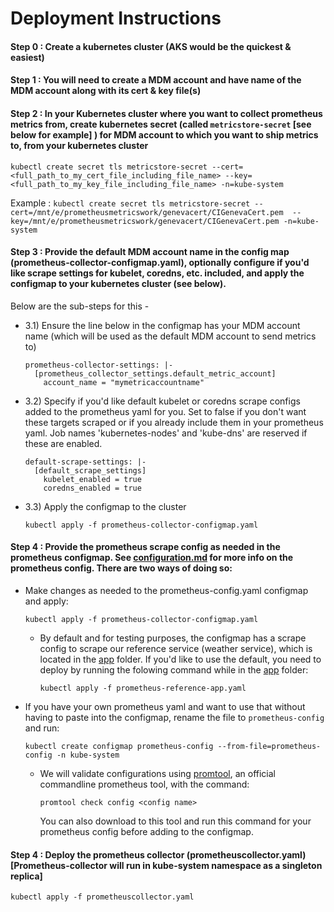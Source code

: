 # Deployment Instructions

#### Step 0 : Create a kubernetes cluster (AKS would be the quickest & easiest)

#### Step 1 : You will need to create a MDM account and have name of the MDM account along with its cert & key file(s)

#### Step 2 : In your Kubernetes cluster where you want to collect prometheus metrics from, create kubernetes secret (called ```metricstore-secret``` [see below for example] ) for MDM account to which you want to ship metrics to, from your kubernetes cluster

```kubectl create secret tls metricstore-secret --cert=<full_path_to_my_cert_file_including_file_name> --key=<full_path_to_my_key_file_including_file_name> -n=kube-system```

Example :
```kubectl create secret tls metricstore-secret --cert=/mnt/e/prometheusmetricswork/genevacert/CIGenevaCert.pem  --key=/mnt/e/prometheusmetricswork/genevacert/CIGenevaCert.pem -n=kube-system```

#### Step 3 : Provide the default MDM account name in the config map (prometheus-collector-configmap.yaml), optionally configure if you'd like scrape settings for kubelet, coredns, etc. included, and apply the configmap to your kubernetes cluster (see below).
Below are the sub-steps for this -

- 3.1) Ensure the line below in the configmap has your MDM account name (which will be used as the default MDM account to send metrics to)
  ``` 
  prometheus-collector-settings: |-
    [prometheus_collector_settings.default_metric_account]
      account_name = "mymetricaccountname"
  ```
- 3.2) Specify if you'd like default kubelet or coredns scrape configs added to the prometheus yaml for you. Set to false if you don't want these targets scraped or if you already include them in your prometheus yaml. Job names 'kubernetes-nodes' and 'kube-dns' are reserved if these are enabled.
  ```
  default-scrape-settings: |-
    [default_scrape_settings]
      kubelet_enabled = true
      coredns_enabled = true
  ```
- 3.3) Apply the configmap to the cluster
  ```
  kubectl apply -f prometheus-collector-configmap.yaml
  ```

#### Step 4 : Provide the prometheus scrape config as needed in the prometheus configmap. See [configuration.md](../configuration.md) for more info on the prometheus config. There are two ways of doing so:
- Make changes as needed to the prometheus-config.yaml configmap and apply:
  ```
  kubectl apply -f prometheus-collector-configmap.yaml
  ```
  -  By default and for testing purposes, the configmap has a scrape config to scrape our reference service (weather service), which is located in the [app](../app/prometheus-reference-app.yaml) folder. If you'd like to use the default, you need to deploy by running the folowing command while in the [app](../app/prometheus-reference-app.yaml) folder:
      ```
      kubectl apply -f prometheus-reference-app.yaml
      ```
- If you have your own prometheus yaml and want to use that without having to paste into the configmap, rename the file to ```prometheus-config``` and run:
  ```
  kubectl create configmap prometheus-config --from-file=prometheus-config -n kube-system
  ```
  - We will validate configurations using [promtool](https://github.com/prometheus/prometheus/tree/main/cmd/promtool), an official commandline prometheus tool, with the command:
    ```
    promtool check config <config name>
    ```
    You can also download to this tool and run this command for your prometheus config before adding to the configmap.

#### Step 4 : Deploy the prometheus collector (prometheuscollector.yaml) [Prometheus-collector will run in kube-system namespace as a singleton replica]
```
kubectl apply -f prometheuscollector.yaml
```
